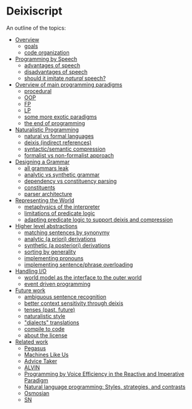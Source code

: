 # Deixiscript

An outline of the topics:

- [Overview]()
  - [goals](./overview/goals.md)
  - [code organization](./overview/code-organization.md)
- [Programming by Speech]()
  - [advantages of speech](./programming-by-speech/pros-and-cons.md#advantages-of-speech)
  - [disadvantages of speech](./programming-by-speech/pros-and-cons.md#disadvantages-of-speech)
  - [should it imitate _natural_ speech?](./programming-by-speech/why-natural-speech.md)
- [Overview of main programming paradigms]()
  - [procedural](./programming-paradigms/1-procedural.md)
  - [OOP](./programming-paradigms/2-object-oriented.md)
  - [FP](./programming-paradigms/3-functional-programming.md)
  - [LP](./programming-paradigms/4-logic-programming.md)
  - [some more exotic paradigms]()
  - [the end of programming](./programming-paradigms/6-the-end-of-programming.md)
- [Naturalistic Programming]()
  - [natural vs formal languages](./naturalistic-programming/natural-vs-formal.md)
  - [deixis (indirect references)](./naturalistic-programming/natural-vs-formal.md)
  - [syntactic/semantic compression](./naturalistic-programming/natural-vs-formal.md)
  - [formalist vs non-formalist approach](./naturalistic-programming/natural-vs-formal.md)
- [Designing a Grammar]()
  - [all grammars leak]()
  - [analytic vs synthetic grammar]()
  - [dependency vs constituency parsing]()
  - [constituents](./designing-a-grammar/constituents.md)
  - [parser architecture]()
- [Representing the World]()
  - [metaphysics of the interpreter]()
  - [limitations of predicate logic]()
  - [adapting predicate logic to support deixis and compression]()
- [Higher level abstractions]()
  - [matching sentences by synonymy](./higher-level-abstractions/matching-by-synonymy.md)
  - [analytic (a priori) derivations]()
  - [synthetic (a posteriori) derivations]()
  - [sorting by generality]()
  - [implementing pronouns]()
  - [implementing sentence/phrase overloading]()
- [Handling I/O]()
  - [world model as the interface to the outer world]()
  - [event driven programming]()
- [Future work]()
  - [ambiguous sentence recognition](./future-work/ambiguous-grammar.md)
  - [better context sensitivity through deixis](./future-work/context-sensitivity.md)
  - [tenses (past, future)](./future-work/tenses.md)
  - [naturalistic style]()
  - ["dialects" translations]()
  - [compile to code]()
  - [about the license]()
- [Related work]()
  - [Pegasus]()
  - [Machines Like Us]()
  - [Advice Taker]()
  - [ALVIN]()
  - [Programming by Voice Efficiency in the Reactive and Imperative Paradigm]()
  - [Natural language programming: Styles, strategies, and contrasts]()
  - [Osmosian]()
  - [SN]()